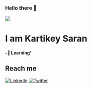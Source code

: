 ### Hello there 👋
![]([https://i.gifer.com/origin/9d/9d19daab419459b42473e81260c31ce4_w200.gif](https://nebula-stag.s3.amazonaws.com/uploads/connect/image/72/connections.gif))
# I am Kartikey Saran
#### -🌱 Learning'
## Reach me
[![LinkedIn][linkedin-shield]][linkedin-url]
[![Twitter][twitter-shield]][twitter-url]







[linkedin-shield]: https://img.shields.io/badge/-LinkedIn-black.svg?style=for-the-badge&logo=linkedin&colorB=555
[linkedin-url]: https://www.linkedin.com/in/kartikeysaran/
[twitter-url]: https://twitter.com/sarankartikey
[twitter-shield]: https://img.shields.io/badge/-Twitter-blue.svg?style=for-the-badge&logo=twitter&colorB=add



